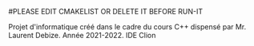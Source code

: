#PLEASE EDIT CMAKELIST OR DELETE IT BEFORE RUN-IT

Projet d'informatique créé dans le cadre du cours C++ dispensé par Mr. Laurent Debize.
Année 2021-2022.
IDE Clion


